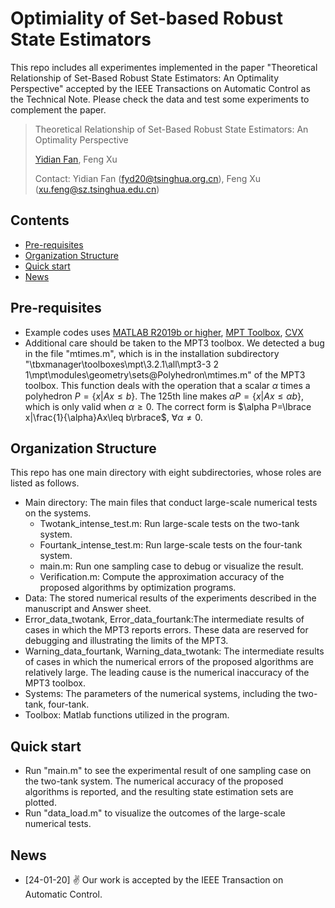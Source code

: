 # Optimiality of Set-based Robust State Estimators
This repo includes all experimentes implemented in the paper "Theoretical Relationship of Set-Based Robust State Estimators: An Optimality Perspective" accepted by 
the IEEE Transactions on Automatic Control as the Technical Note. Please check the data and test some experiments to complement the paper.

> Theoretical Relationship of Set-Based Robust State Estimators: An Optimality Perspective
>
> [Yidian Fan](https://Fanyd271.github.io), Feng Xu
> 
> Contact: Yidian Fan (fyd20@tsinghua.org.cn), Feng Xu (xu.feng@sz.tsinghua.edu.cn)

## Contents
- [Pre-requisites](https://github.com/Fanyd271/Optimality-of-state-estimators#Pre-requisites)
- [Organization Structure](https://github.com/Fanyd271/Optimality-of-state-estimators#Organization-Structure)
- [Quick start](https://github.com/Fanyd271/Optimality-of-state-estimators#Quick-start)
- [News](https://github.com/Fanyd271/Optimality-of-state-estimators#News)
  
## Pre-requisites
+ Example codes uses [MATLAB R2019b or higher](https://www.mathworks.com/products/matlab.html), [MPT Toolbox](https://www.mpt3.org/), [CVX](http://cvxr.com/)
+ Additional care should be taken to the MPT3 toolbox. We detected a bug in the file "mtimes.m", which is in the installation subdirectory
  "\tbxmanager\toolboxes\mpt\3.2.1\all\mpt3-3 2 1\mpt\modules\geometry\sets\@Polyhedron\mtimes.m"
  of the MPT3 toolbox. This function deals with the operation that a scalar $\alpha$ times a polyhedron $P=\lbrace x|Ax\leq b\rbrace$.
  The 125th line makes $\alpha P=\lbrace x|Ax\leq \alpha b\rbrace$, which is only valid when $\alpha\geq 0$.
  The correct form is $\alpha P=\lbrace x|\frac{1}{\alpha}Ax\leq b\rbrace$, $\forall \alpha\neq 0$.

## Organization Structure
This repo has one main directory with eight subdirectories, whose roles are listed as follows.
- Main directory: The main files that conduct large-scale numerical tests on the systems.
  - Twotank_intense_test.m: Run large-scale tests on the two-tank system.
  - Fourtank_intense_test.m: Run large-scale tests on the four-tank system.
  - main.m: Run one sampling case to debug or visualize the result.
  - Verification.m: Compute the approximation accuracy of the proposed algorithms by optimization programs.
- Data: The stored numerical results of the experiments described in the manuscript and Answer sheet.
- Error_data_twotank, Error_data_fourtank:The intermediate results of cases in which the MPT3 reports errors. These data are reserved for debugging and illustrating
  the limits of the MPT3.
- Warning_data_fourtank, Warning_data_twotank: The intermediate results of cases in which the numerical errors of the proposed algorithms are relatively large.
  The leading cause is the numerical inaccuracy of the MPT3 toolbox.
- Systems: The parameters of the numerical systems, including the two-tank, four-tank.
- Toolbox: Matlab functions utilized in the program.

## Quick start
+ Run "main.m" to see the experimental result of one sampling case on the two-tank system. The numerical accuracy of the proposed algorithms is reported,
   and the resulting state estimation sets are plotted. 
+ Run "data_load.m" to visualize the outcomes of the large-scale numerical tests.

## News 
- [24-01-20] :v: Our work is accepted by the IEEE Transaction on Automatic Control.
